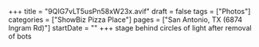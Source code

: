 +++
title = "9QIG7vLT5usPn58xW23x.avif"
draft = false
tags = ["Photos"]
categories = ["ShowBiz Pizza Place"]
pages = ["San Antonio, TX (6874 Ingram Rd)"]
startDate = ""
+++
stage behind circles of light after removal of bots
